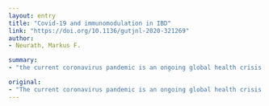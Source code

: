 ```yaml
---
layout: entry
title: "Covid-19 and immunomodulation in IBD"
link: "https://doi.org/10.1136/gutjnl-2020-321269"
author:
- Neurath, Markus F.

summary:
- "the current coronavirus pandemic is an ongoing global health crisis due to covid-19. Covid-19 leads to little or mild flu-like symptoms in the majority of affected patients. The disease may cause severe, frequently lethal complications such as progressive pneumonia, acute respiratory distress syndrome and organ failure. This situation causes various major challenges for gastroenterology. In the context of IBD, several key questions arise. It is an important question to understand whether patients with IBD might be particularly susceptible."

original:
- "The current coronavirus pandemic is an ongoing global health crisis due to covid-19, caused by severe acute respiratory syndrome coronavirus 2. Although covid-19 leads to little or mild flu-like symptoms in the majority of affected patients, the disease may cause severe, frequently lethal complications such as progressive pneumonia, acute respiratory distress syndrome and organ failure driven by hyperinflammation and a cytokine storm syndrome. This situation causes various major challenges for gastroenterology. In the context of IBD, several key questions arise. For instance, it is an important question to understand whether patients with IBD (eg, due to intestinal ACE2 expression) might be particularly susceptible to covid-19 and the cytokine release syndrome associated with lung injury and fatal outcomes. Another highly relevant question is how to deal with immunosuppression and immunomodulation during the current pandemic in patients with IBD and whether immunosuppression affects the progress of covid-19. Here, the current understanding of the pathophysiology of covid-19 is reviewed with special reference to immune cell activation. Moreover, the potential implications of these new insights for immunomodulation and biological therapy in IBD are discussed."
---
```



